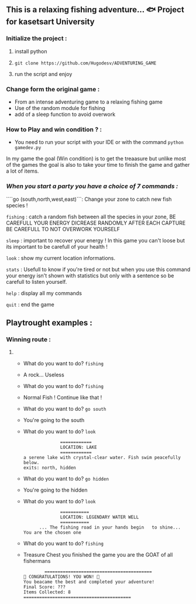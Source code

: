 ## This is a relaxing fishing adventure... 🐟 Project for kasetsart University

### Initialize the project : 

1. install python

2. ```git clone https://github.com/Hugodesv/ADVENTURING_GAME```

3. run the script and enjoy

### Change form the original game :

- From an intense adventuring game to a relaxing fishing  game
- Use of the random module for fishing
- add of a sleep function to avoid overwork

### How to Play and win condition ? :

- You need to run your script with your IDE or with the command ```python gamedev.py```

In my game the goal (Win condition) is to get the treaasure but unlike most of the games the goal is also to take your time to finish the game and gather a lot of items.

### ***When you start a party you have a choice of 7 commands :***

````go (south,north,west,east)```: Change your zone to catch new fish species !

```fishing``` : catch a random fish between all the species in your zone, BE CAREFULL YOUR ENERGY DICREASE RANDOMLY AFTER EACH CAPTURE BE CAREFULL TO NOT OVERWORK YOURSELF

```sleep``` : important to recover your energy ! In this game you can't loose but its important to be carefull of your health !

```look``` : show my current location informations.

```stats``` : Usefull to know if you're tired or not but when you use this command your energy isn't shown with statistics but only with a sentence so be carefull to listen yourself.

```help``` : display all my commands

```quit``` : end the game

## Playtrought examples : 

### Winning route :
1.  - What do you want to do?  ```fishing```

    - A rock... Useless
    
    - What do you want to do?  ```fishing```

    - Normal Fish ! Continue like that !

    - What do you want to do?  ```go south```
    
    - You're going to the south

    - What do you want to do?  ```look```

                        ============
                        LOCATION: LAKE
                        ============
          a serene lake with crystal-clear water. Fish swim peacefully below.
          exits: north, hidden

    - What do you want to do?  ```go hidden```
    
    - You're going to the hidden
    
    - What do you want to do?  ```look```

                        ===========
                        LOCATION: LEGENDARY WATER WELL
                        ===========
                ... The fishing road in your hands begin   to shine... You are the chosen one

    - What do you want to do?  ```fishing```

    - Treasure Chest you finished the game you are the GOAT of all fishermans

                  =========================================
          🎉 CONGRATULATIONS! YOU WON! 🎉
          You beacame the best and completed your adventure!
          Final Score: ???
          Items Collected: 8
          =========================================